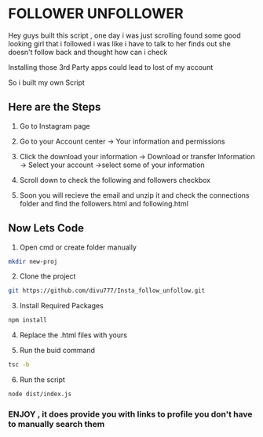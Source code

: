 # FOLLOWER UNFOLLOWER

Hey guys built this script , one day i was just scrolling found some good looking girl that i followed i was like i have to talk to her finds out she doesn't follow back and thought how can i check

Installing those 3rd Party apps could lead to lost of my account

So i built my own Script

## Here are the Steps

1. Go to Instagram page

2. Go to your Account center -> Your information and permissions

3. Click the download your information -> Download or transfer Information -> Select your account ->select some of your information

4. Scroll down to check the following and followers checkbox

5. Soon you will recieve the email and unzip it and check the connections folder and find the followers.html and following.html

## Now Lets Code

1. Open cmd or create folder manually

```bash
mkdir new-proj

```

2. Clone the project

```bash
git https://github.com/divu777/Insta_follow_unfollow.git
```

3.  Install Required Packages

```bash
npm install
```

4. Replace the .html files with yours

5. Run the buid command

```bash
tsc -b
```

6. Run the script

```bash
node dist/index.js
```

### ENJOY , it does provide you with links to profile you don't have to manually search them
